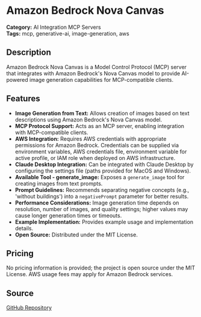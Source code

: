 # Amazon Bedrock Nova Canvas

**Category:** AI Integration MCP Servers  
**Tags:** mcp, generative-ai, image-generation, aws

## Description
Amazon Bedrock Nova Canvas is a Model Control Protocol (MCP) server that integrates with Amazon Bedrock's Nova Canvas model to provide AI-powered image generation capabilities for MCP-compatible clients.

## Features
- **Image Generation from Text:** Allows creation of images based on text descriptions using Amazon Bedrock's Nova Canvas model.
- **MCP Protocol Support:** Acts as an MCP server, enabling integration with MCP-compatible clients.
- **AWS Integration:** Requires AWS credentials with appropriate permissions for Amazon Bedrock. Credentials can be supplied via environment variables, AWS credentials file, environment variable for active profile, or IAM role when deployed on AWS infrastructure.
- **Claude Desktop Integration:** Can be integrated with Claude Desktop by configuring the settings file (paths provided for MacOS and Windows).
- **Available Tool - generate_image:** Exposes a `generate_image` tool for creating images from text prompts.
- **Prompt Guidelines:** Recommends separating negative concepts (e.g., 'without buildings') into a `negativePrompt` parameter for better results.
- **Performance Considerations:** Image generation time depends on resolution, number of images, and quality settings; higher values may cause longer generation times or timeouts.
- **Example Implementation:** Provides example usage and implementation details.
- **Open Source:** Distributed under the MIT License.

## Pricing
No pricing information is provided; the project is open source under the MIT License. AWS usage fees may apply for Amazon Bedrock services.

## Source
[GitHub Repository](https://github.com/zxkane/mcp-server-amazon-bedrock)